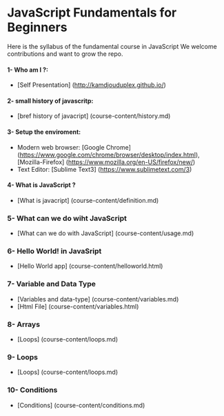 # JavaScript Fundamentals for Beginners

Here is the syllabus of the fundamental course in JavaScript We welcome contributions and want to grow the repo.
#### 1- Who am I ?:
* [Self Presentation] (http://kamdjouduplex.github.io/)

#### 2- small history of javascritp:
* [bref history of javacript] (course-content/history.md)

#### 3- Setup the enviroment:
* Modern web browser: [Google Chrome] (https://www.google.com/chrome/browser/desktop/index.html), [Mozilla-Firefox] (https://www.mozilla.org/en-US/firefox/new/)
* Text Editor: [Sublime Text3] (https://www.sublimetext.com/3)

#### 4- What is JavaScript ?
* [What is javacript] (course-content/definition.md)

### 5- What can we do wiht JavaScript
* [What can we do with JavaScript] (course-content/usage.md)

### 6- Hello World! in JavaSript
* [Hello World app] (course-content/helloworld.html)

### 7- Variable and Data Type
* [Variables and data-type] (course-content/variables.md)
* [Html File] (course-content/variables.html)

### 8- Arrays
* [Loops] (course-content/loops.md)

### 9- Loops
* [Loops] (course-content/loops.md)

### 10- Conditions
* [Conditions] (course-content/conditions.md)

